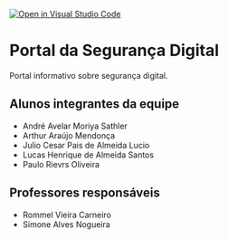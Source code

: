 [![Open in Visual Studio Code](https://classroom.github.com/assets/open-in-vscode-f059dc9a6f8d3a56e377f745f24479a46679e63a5d9fe6f495e02850cd0d8118.svg)](https://classroom.github.com/online_ide?assignment_repo_id=454212&assignment_repo_type=GroupAssignmentRepo)
# Portal da Segurança Digital

Portal informativo sobre segurança digital.  

## Alunos integrantes da equipe

* André Avelar Moriya Sathler
* Arthur Araújo Mendonça
* Julio Cesar Pais de Almeida Lucio
* Lucas Henrique de Almeida Santos
* Paulo Rievrs Oliveira

## Professores responsáveis

* Rommel Vieira Carneiro
* Simone Alves Nogueira